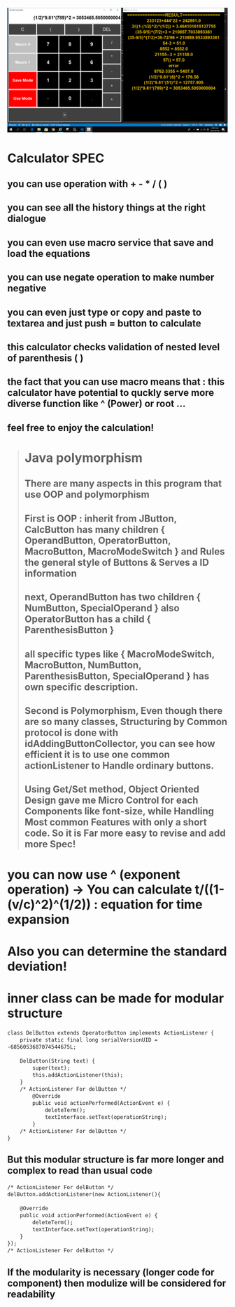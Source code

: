 ![example](./calculator_example.PNG)

# Calculator SPEC

## you can use operation with  **+  -  *  /  (  )**
## you can see **all the history things** at the **right dialogue**
## you can **even use macro service** that **save** and **load** the equations
## you can use **negate** operation to make number **negative**
## you can even just **type** or **copy** and **paste** to **textarea** and just **push = button** to calculate
## this calculator **checks validation of nested level** of **parenthesis ( )**
## the fact that you can use macro means that : this calculator **have potential to quckly serve more diverse function** like **^ (Power)** or **root** ...
## **feel free to enjoy the calculation!**

># Java polymorphism
>## There are many aspects in this program that use OOP and polymorphism
>## First is OOP : inherit from JButton, CalcButton has many children { OperandButton, OperatorButton, MacroButton, MacroModeSwitch } and Rules the general style of Buttons & Serves a ID information
>## next, OperandButton has two children { NumButton, SpecialOperand } also OperatorButton has a child { ParenthesisButton }
>## all specific types like { MacroModeSwitch, MacroButton, NumButton, ParenthesisButton, SpecialOperand } has own specific description.
>## Second is Polymorphism, Even though there are so many classes, Structuring by Common protocol is done with **idAddingButtonCollector**, you can see how efficient it is to use one common actionListener to Handle ordinary buttons.
>## **Using Get/Set method, Object Oriented Design gave me Micro Control for each Components like font-size, while Handling Most common Features with only a short code. So it is Far more easy to revise and add more Spec!**

# you can now use ^ (exponent operation) -> You can calculate t/((1-(v/c)^2)^(1/2))  :  equation for time expansion
# Also you can determine the standard deviation!

# inner class can be made for modular structure 
    class DelButton extends OperatorButton implements ActionListener {
        private static final long serialVersionUID = -6856053687074544675L;

        DelButton(String text) {
            super(text);
            this.addActionListener(this);
        }
        /* ActionListener For delButton */ 
            @Override
            public void actionPerformed(ActionEvent e) {
                deleteTerm();
                textInterface.setText(operationString);
            }
        /* ActionListener For delButton */
    }
## But this modular structure is far more longer and complex to read than usual code
    /* ActionListener For delButton */
    delButton.addActionListener(new ActionListener(){
    
        @Override
        public void actionPerformed(ActionEvent e) {
            deleteTerm();
            textInterface.setText(operationString);
        }
    });
    /* ActionListener For delButton */
## If the modularity is necessary (longer code for component) then modulize will be considered for readability

